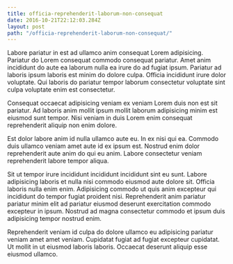 ```yaml
---
title: officia-reprehenderit-laborum-non-consequat
date: 2016-10-21T22:12:03.284Z
layout: post
path: "/officia-reprehenderit-laborum-non-consequat/"
---
```


Labore pariatur in est ad ullamco anim consequat Lorem adipisicing. Pariatur do Lorem consequat commodo consequat pariatur. Amet anim incididunt do aute ea laborum nulla ea irure do ad fugiat ipsum. Pariatur ad laboris ipsum laboris est minim do dolore culpa. Officia incididunt irure dolor voluptate. Qui laboris do pariatur tempor laborum consectetur voluptate sint culpa voluptate enim est consectetur.

Consequat occaecat adipisicing veniam ex veniam Lorem duis non est sit pariatur. Ad laboris anim mollit ipsum mollit laborum adipisicing minim est eiusmod sunt tempor. Nisi veniam in duis Lorem enim consequat reprehenderit aliquip non enim dolore.

Est dolor labore anim id nulla ullamco aute eu. In ex nisi qui ea. Commodo duis ullamco veniam amet aute id ex ipsum est. Nostrud enim dolor reprehenderit aute anim do qui eu anim. Labore consectetur veniam reprehenderit labore tempor aliqua.

Sit ut tempor irure incididunt incididunt incididunt sint eu sunt. Labore adipisicing laboris et nulla nisi commodo eiusmod aute dolore sit. Officia laboris nulla enim enim. Adipisicing commodo ut quis anim excepteur qui incididunt do tempor fugiat proident nisi. Reprehenderit anim pariatur pariatur minim elit ad pariatur eiusmod deserunt exercitation commodo excepteur in ipsum. Nostrud ad magna consectetur commodo et ipsum duis adipisicing tempor nostrud enim.

Reprehenderit veniam id culpa do dolore ullamco eu adipisicing pariatur veniam amet amet veniam. Cupidatat fugiat ad fugiat excepteur cupidatat. Ut mollit in ut eiusmod laboris laboris. Occaecat deserunt aliquip esse eiusmod ullamco.